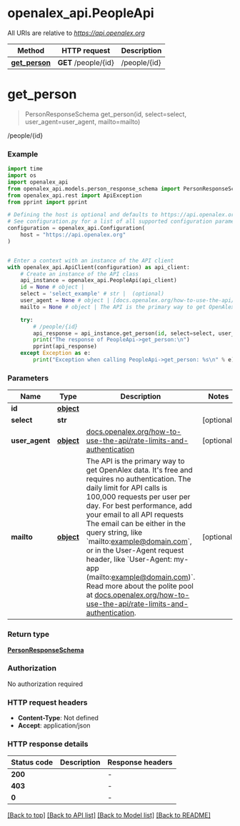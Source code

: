 # openalex_api.PeopleApi

All URIs are relative to *https://api.openalex.org*

Method | HTTP request | Description
------------- | ------------- | -------------
[**get_person**](PeopleApi.md#get_person) | **GET** /people/{id} | /people/{id}


# **get_person**
> PersonResponseSchema get_person(id, select=select, user_agent=user_agent, mailto=mailto)

/people/{id}



### Example


```python
import time
import os
import openalex_api
from openalex_api.models.person_response_schema import PersonResponseSchema
from openalex_api.rest import ApiException
from pprint import pprint

# Defining the host is optional and defaults to https://api.openalex.org
# See configuration.py for a list of all supported configuration parameters.
configuration = openalex_api.Configuration(
    host = "https://api.openalex.org"
)


# Enter a context with an instance of the API client
with openalex_api.ApiClient(configuration) as api_client:
    # Create an instance of the API class
    api_instance = openalex_api.PeopleApi(api_client)
    id = None # object | 
    select = 'select_example' # str |  (optional)
    user_agent = None # object | [docs.openalex.org/how-to-use-the-api/rate-limits-and-authentication](https://docs.openalex.org/how-to-use-the-api/rate-limits-and-authentication#the-polite-pool) (optional)
    mailto = None # object | The API is the primary way to get OpenAlex data. It's free and requires no authentication. The daily limit for API calls is 100,000 requests per user per day. For best performance, add your email to all API requests The email can be either in the query string, like `mailto:example@domain.com`, or in the User-Agent request header, like `User-Agent: my-app (mailto:example@domain.com)`. Read more about the polite pool at [docs.openalex.org/how-to-use-the-api/rate-limits-and-authentication](https://docs.openalex.org/how-to-use-the-api/rate-limits-and-authentication#the-polite-pool). (optional)

    try:
        # /people/{id}
        api_response = api_instance.get_person(id, select=select, user_agent=user_agent, mailto=mailto)
        print("The response of PeopleApi->get_person:\n")
        pprint(api_response)
    except Exception as e:
        print("Exception when calling PeopleApi->get_person: %s\n" % e)
```



### Parameters


Name | Type | Description  | Notes
------------- | ------------- | ------------- | -------------
 **id** | [**object**](.md)|  | 
 **select** | **str**|  | [optional] 
 **user_agent** | [**object**](.md)| [docs.openalex.org/how-to-use-the-api/rate-limits-and-authentication](https://docs.openalex.org/how-to-use-the-api/rate-limits-and-authentication#the-polite-pool) | [optional] 
 **mailto** | [**object**](.md)| The API is the primary way to get OpenAlex data. It&#39;s free and requires no authentication. The daily limit for API calls is 100,000 requests per user per day. For best performance, add your email to all API requests The email can be either in the query string, like &#x60;mailto:example@domain.com&#x60;, or in the User-Agent request header, like &#x60;User-Agent: my-app (mailto:example@domain.com)&#x60;. Read more about the polite pool at [docs.openalex.org/how-to-use-the-api/rate-limits-and-authentication](https://docs.openalex.org/how-to-use-the-api/rate-limits-and-authentication#the-polite-pool). | [optional] 

### Return type

[**PersonResponseSchema**](PersonResponseSchema.md)

### Authorization

No authorization required

### HTTP request headers

 - **Content-Type**: Not defined
 - **Accept**: application/json

### HTTP response details

| Status code | Description | Response headers |
|-------------|-------------|------------------|
**200** |  |  -  |
**403** |  |  -  |
**0** |  |  -  |

[[Back to top]](#) [[Back to API list]](../README.md#documentation-for-api-endpoints) [[Back to Model list]](../README.md#documentation-for-models) [[Back to README]](../README.md)

